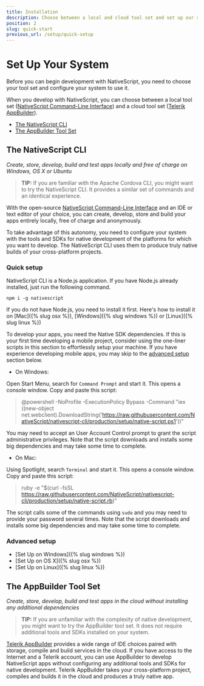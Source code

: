 ```yaml
---
title: Installation
description: Choose between a local and cloud tool set and set up our system to work with NativeScript.
position: 2
slug: quick-start
previous_url: /setup/quick-setup
---
```


# Set Up Your System

Before you can begin development with NativeScript, you need to choose your tool set and configure your system to use it.

When you develop with NativeScript, you can choose between a local tool set ([NativeScript Command-Line Interface][NativeScript CLI]) and a cloud tool set ([Telerik AppBuilder][AppBuilder]).

* [The NativeScript CLI](#the-nativescript-cli)
* [The AppBuilder Tool Set](#the-appbuilder-toolset)

## The NativeScript CLI

*Create, store, develop, build and test apps locally and free of charge on Windows, OS X or Ubuntu*

> **TIP:** If you are familiar with the Apache Cordova CLI, you might want to try the NativeScript CLI. It provides a similar set of commands and an identical experience.

With the open-source [NativeScript Command-Line Interface][NativeScript CLI] and an IDE or text editor of your choice, you can create, develop, store and build your apps entirely locally, free of charge and anonymously.

To take advantage of this autonomy, you need to configure your system with the tools and SDKs for native development of the platforms for which you want to develop. The NativeScript CLI uses them to produce truly native builds of your cross-platform projects.

### Quick setup

NativeScript CLI is a Node.js application. If you have Node.js already installed, just run the following command.

```Shell
npm i -g nativescript
```

If you do not have Node.js, you need to install it first. Here's how to install it on [Mac]({% slug osx %}), [Windows]({% slug windows %}) or [Linux]({% slug linux %})

To develop your apps, you need the Native SDK dependencies.
If this is your first time developing a mobile project, consider using the one-liner scripts in this section to effortlessly setup your machine. 
If you have experience developing mobile apps, you may skip to the [advanced setup](#advanced-setup) section below.

 * On Windows:

Open Start Menu, search for `Command Prompt` and start it. This opens a console window. Copy and paste this script:

> @powershell -NoProfile -ExecutionPolicy Bypass -Command "iex ((new-object net.webclient).DownloadString('https://raw.githubusercontent.com/NativeScript/nativescript-cli/production/setup/native-script.ps1'))"

You may need to accept an User Account Control prompt to grant the script administrative privileges. Note that the script downloads and installs some big dependencies and may take some time to complete. 

 * On Mac:

Using Spotlight, search `Terminal` and start it. This opens a console window. Copy and paste this script:

> ruby -e "$(curl -fsSL https://raw.githubusercontent.com/NativeScript/nativescript-cli/production/setup/native-script.rb)"

The script calls some of the commands using `sudo` and you may need to provide your password several times. Note that the script downloads and installs some big dependencies and may take some time to complete.

### Advanced setup

* [Set Up on Windows]({% slug windows %})
* [Set Up on OS X]({% slug osx %})
* [Set Up on Linux]({% slug linux %})

## The AppBuilder Tool Set

*Create, store, develop, build and test apps in the cloud without installing any additional dependencies*

> **TIP:** If you are unfamiliar with the complexity of native development, you might want to try the AppBuilder tool set. It does not require additional tools and SDKs installed on your system.

[Telerik AppBuilder][AppBuilder] provides a wide range of IDE choices paired with storage, compile and build services in the cloud. If you have access to the Internet and a Telerik account, you can use AppBuilder to develop NativeScript apps without configuring any additional tools and SDKs for native development. Telerik AppBuilder takes your cross-platform  project, compiles and builds it in the cloud and produces a truly native app.

[NativeScript CLI]: https://www.npmjs.com/package/nativescript
[AppBuilder]: http://www.telerik.com/appbuilder
